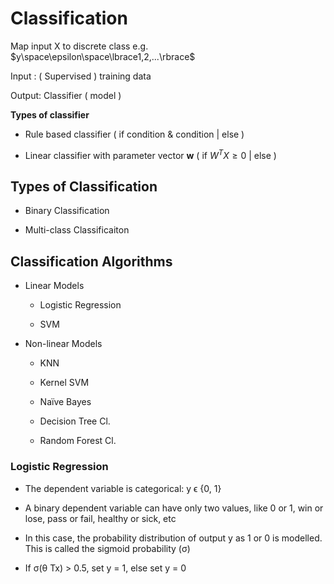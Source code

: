 # Classification

Map input X to discrete class e.g. $y\space\epsilon\space\lbrace1,2,...\rbrace$

Input : ( Supervised ) training data

Output:  Classifier ( model )

**Types of classifier**

- Rule based classifier ( if condition & condition | else )

- Linear classifier with parameter vector **w** ( if $W^TX \geq 0$  | else )

## Types of Classification

- Binary Classification

- Multi-class Classificaiton

## Classification Algorithms

- Linear Models
  
  - Logistic Regression
  
  - SVM

- Non-linear Models
  
  - KNN
  
  - Kernel SVM
  
  - Naïve Bayes
  
  - Decision Tree Cl.
  
  - Random Forest Cl.

### Logistic Regression

- The dependent variable is categorical: y ϵ {0, 1}

- A binary dependent variable can have only two values, like 0 or 1, win or lose, pass or fail, healthy or sick, etc

- In this case, the probability distribution of output y as 1 or 0 is modelled. This is called the sigmoid probability (σ)

- If σ(θ Tx) > 0.5, set y = 1, else set y = 0

